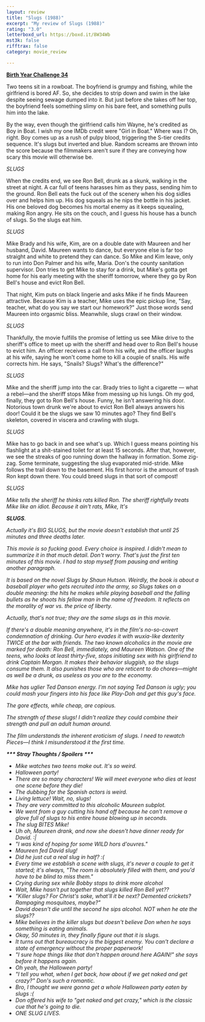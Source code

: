 ```yaml
---
layout: review
title: "Slugs (1988)"
excerpt: "My review of Slugs (1988)"
rating: "3.0"
letterboxd_url: https://boxd.it/8W34Wb
mst3k: false
rifftrax: false
category: movie_review

---
```


<b><a href="https://boxd.it/sWI7Y">Birth Year Challenge 34</a></b>

Two teens sit in a rowboat. The boyfriend is grumpy and fishing, while the girlfriend is bored AF. So, she decides to strip down and swim in the lake despite seeing sewage dumped into it. But just before she takes off her top, the boyfriend feels something slimy on his bare feet, and something pulls him into the lake.

By the way, even though the girlfriend calls him Wayne, he's credited as Boy in Boat. I wish my one IMDb credit were "Girl in Boat." Where was I? Oh, right. Boy comes up as a rush of pulpy blood, triggering the S-tier credits sequence. It's slugs but inverted and blue. Random screams are thrown into the score because the filmmakers aren't sure if they are conveying how scary this movie will otherwise be.

<i>SLUGS</i>

When the credits end, we see Ron Bell, drunk as a skunk, walking in the street at night. A car full of teens harasses him as they pass, sending him to the ground. Ron Bell eats the fuck out of the scenery when his dog sidles over and helps him up. His dog squeals as he nips the bottle in his jacket. His one beloved dog becomes his mortal enemy as it keeps squealing, making Ron angry. He sits on the couch, and I guess his house has a bunch of slugs. So the slugs eat him.

<i>SLUGS</i>

Mike Brady and his wife, Kim, are on a double date with Maureen and her husband, David. Maureen wants to dance, but everyone else is far too straight and white to pretend they can dance. So Mike and Kim leave, only to run into Don Palmer and his wife, Maria. Don's the county sanitation supervisor. Don tries to get Mike to stay for a drink, but Mike's gotta get home for his early meeting with the sheriff tomorrow, where they go by Ron Bell's house and evict Ron Bell.

That night, Kim puts on black lingerie and asks Mike if he finds Maureen attractive. Because Kim is a teacher, Mike uses the epic pickup line, "Say, teacher, what do you say we start our homework?" Just those words send Maureen into orgasmic bliss. Meanwhile, slugs crawl on their window.

<i>SLUGS</i>

Thankfully, the movie fulfills the promise of letting us see Mike drive to the sheriff's office to meet up with the sheriff and head over to Ron Bell's house to evict him. An officer receives a call from his wife, and the officer laughs at his wife, saying he won't come home to kill a couple of snails. His wife corrects him. He says, "Snails? Slugs? What's the difference?"

<i>SLUGS</i>

Mike and the sheriff jump into the car. Brady tries to light a cigarette — what a rebel—and the sheriff stops Mike from messing up his lungs. Oh my god, finally, they got to Ron Bell's house. Funny, he isn't answering his door. Notorious town drunk we're about to evict Ron Bell always answers his door! Could it be the slugs we saw 10 minutes ago? They find Bell's skeleton, covered in viscera and crawling with slugs.

<i>SLUGS</i>

Mike has to go back in and see what's up. Which I guess means pointing his flashlight at a shit-stained toilet for at least 15 seconds. After that, however, we see the streaks of goo running down the hallway in formation. Some zig-zag. Some terminate, suggesting the slug evaporated mid-stride. Mike follows the trail down to the basement. His first horror is the amount of trash Ron kept down there. You could breed slugs in that sort of compost!

<i>SLUGS

Mike tells the sheriff he thinks rats killed Ron. The sheriff rightfully treats Mike like an idiot. Because it ain't rats, Mike, It's

<i><b>SLUGS</i></b>.

Actually it's BIG SLUGS, but the movie doesn't establish that until 25 minutes and three deaths later.

This movie is so fucking good. Every choice is inspired. I didn't mean to summarize it in that much detail. Don't worry. That's just the first ten minutes of this movie. I had to stop myself from pausing and writing another paragraph.

It is based on the novel Slugs by Shaun Hutson. Weirdly, the book is about a baseball player who gets recruited into the army, so Slugs takes on a double meaning: the hits he makes while playing baseball and the falling bullets as he shoots his fellow man in the name of freedom. It reflects on the morality of war vs. the price of liberty.

Actually, that's not true; they are the same slugs as in this movie.

If there's a double meaning anywhere, it's in the film's no-so-covert condemnation of drinking. Our hero evades it with wuxia-like dexterity TWICE at the bar with friends. The two known alcoholics in the movie are marked for death: Ron Bell, immediately, and Maureen Watson. One of the teens, who looks at least thirty-five, stops initiating sex with his girlfriend to drink Captain Morgan. It makes their behavior sluggish, so the slugs consume them. It also punishes those who are reticent to do chores—might as well be a drunk, as useless as you are to the economy.

Mike has uglier Ted Danson energy. I'm not saying Ted Danson is ugly; you could mash your fingers into his face like Play-Doh and get this guy's face.

The gore effects, while cheap, are copious.

The strength of these slugs! I didn't realize they could combine their strength and pull an adult human around.

The film understands the inherent eroticism of slugs. I need to rewatch <i>Pieces</i>—I think I misunderstood it the first time.


<b>*** Stray Thoughts / Spoilers ***</b>
* Mike watches two teens make out. It's so weird.
* Halloween party!
* There are so many characters! We will meet everyone who dies at least one scene before they die!
* The dubbing for the Spanish actors is weird.
* Living lettuce! Wait, no, slugs!
* They are very committed to this alcoholic Maureen subplot.
* We went from a guy cutting his hand off because he can't remove a glove full of slugs to his entire house blowing up in seconds.
* The slug BITES Mike!
* Uh oh, Maureen drank, and now she doesn't have dinner ready for David. :|
* "I was kind of hoping for some WILD hors d'ouvres."
* Maureen fed David slug!
* Did he just cut a real slug in half? :(
* Every time we establish a scene with slugs, it's never a couple to get it started; it's always, "The room is absolutely filled with them, and you'd have to be blind to miss them."
* Crying during sex while Bobby stops to drink more alcohol
* Wait, Mike hasn't put together that slugs killed Ron Bell yet??
* "Killer slugs? For Christ's sake, what'll it be next? Demented crickets? Rampaging mosquitoes, maybe?"
* David doesn't die until the second he sips alcohol. NOT when he ate the slugs??
* Mike believes in the killer slugs but doesn't believe Don when he says something is eating animals.
* Okay, 50 minutes in, they finally figure out that it is slugs.
* It turns out that bureaucracy is the biggest enemy. You can't declare a state of emergency without the proper paperwork!
* "I sure hope things like that don't happen around here AGAIN!" she says before it happens again.
* Oh yeah, the Halloween party!
* "I tell you what, when I get back, how about if we get naked and get crazy?" Don's such a romantic.
* Bro, I thought we were gonna get a whole Halloween party eaten by slugs :(
* Don offered his wife to "get naked and get crazy," which is the classic cue that he's going to die.
* ONE SLUG LIVES.